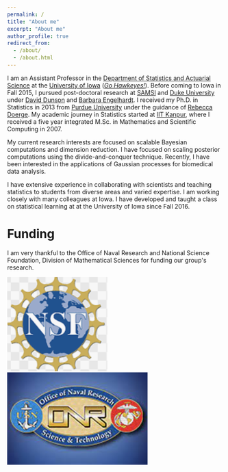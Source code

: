 ```yaml
---
permalink: /
title: "About me"
excerpt: "About me"
author_profile: true
redirect_from: 
  - /about/
  - /about.html
---
```


I am an Assistant Professor in the [Department of Statistics and Actuarial Science](https://stat.uiowa.edu/) at the [University of Iowa](https://uiowa.edu/) ([*Go Hawkeyes!*](https://hawkeyesports.com/)). Before coming to Iowa in Fall 2015, I  pursued post-doctoral research at [SAMSI](www.samsi.info) and [Duke University](https://stat.duke.edu) under [David Dunson](https://en.wikipedia.org/wiki/David_Dunson) and [Barbara Engelhardt](https://www.cs.princeton.edu/people/profile/bee). I received my Ph.D. in Statistics in 2013 from [Purdue University](https://www.stat.purdue.edu/) under the guidance of [Rebecca Doerge](https://www.cmu.edu/mcs/people/dean-bio.html). My academic journey in Statistics started at [IIT Kanpur](https://www.iitk.ac.in/math/), where I received a five year integrated M.Sc. in Mathematics and Scientific Computing in 2007.

My current research interests are focused on scalable Bayesian computations and dimension reduction. I have focused on scaling posterior computations using the divide-and-conquer technique. Recently, I have been interested in the applications of Gaussian processes for biomedical data analysis. 

I have extensive experience in collaborating with scientists and teaching statistics to students from diverse areas and varied expertise. I am working closely with many colleagues at Iowa. I have developed and taught a class on statistical learning at at the University of Iowa since Fall 2016. 

Funding
======
I am very thankful to the Office of Naval Research and National Science Foundation, Division of Mathematical Sciences for funding our group's research.

![](/images/nsf.png) ![](/images/onr.png)

